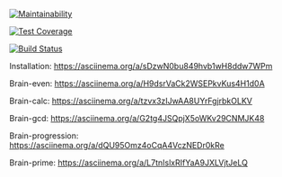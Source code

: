 [![Maintainability](https://api.codeclimate.com/v1/badges/8b5aac4ed48522b3e7a3/maintainability)](https://codeclimate.com/github/lida-dusya/project-lvl1-s364/maintainability)

[![Test Coverage](https://api.codeclimate.com/v1/badges/8b5aac4ed48522b3e7a3/test_coverage)](https://codeclimate.com/github/lida-dusya/project-lvl1-s364/test_coverage)

[![Build Status](https://travis-ci.org/lida-dusya/project-lvl1-s364.svg?branch=master)](https://travis-ci.org/lida-dusya/project-lvl1-s364)

Installation:
	https://asciinema.org/a/sDzwN0bu849hvb1wH8ddw7WPm

Brain-even:
	https://asciinema.org/a/H9dsrVaCk2WSEPkvKus4H1d0A

Brain-calc:
	https://asciinema.org/a/tzvx3zIJwAA8UYrFgjrbkOLKV

Brain-gcd:
	https://asciinema.org/a/G2tg4JSQpjX5oWKv29CNMJK48

Brain-progression:
	https://asciinema.org/a/dQU95Omz4oCqA4VczNEDr0kRe

Brain-prime:
	https://asciinema.org/a/L7tnIslxRIfYaA9JXLVjtJeLQ

	





